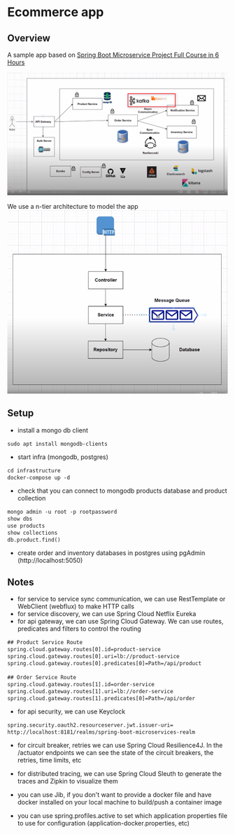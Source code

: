 # Ecommerce app

## Overview
A sample app based on [Spring Boot Microservice Project Full Course in 6 Hours](https://www.youtube.com/watch?v=mPPhcU7oWDU)

![](images/microservices.png)

We use a n-tier architecture to model the app
![](images/ntier.png)

## Setup
- install a mongo db client
```
sudo apt install mongodb-clients
```

- start infra (mongodb, postgres)
```
cd infrastructure
docker-compose up -d
```

- check that you can connect to mongodb products database and product collection
```
mongo admin -u root -p rootpassword
show dbs
use products
show collections
db.product.find()
```

- create order and inventory databases in postgres using pgAdmin (http://localhost:5050)

## Notes
- for service to service sync communication, we can use RestTemplate or WebClient (webflux) to make HTTP calls
- for service discovery, we can use Spring Cloud Netflix Eureka
- for api gateway, we can use Spring Cloud Gateway. We can use routes, predicates and filters to control the routing

```
## Product Service Route
spring.cloud.gateway.routes[0].id=product-service
spring.cloud.gateway.routes[0].uri=lb://product-service
spring.cloud.gateway.routes[0].predicates[0]=Path=/api/product

## Order Service Route
spring.cloud.gateway.routes[1].id=order-service
spring.cloud.gateway.routes[1].uri=lb://order-service
spring.cloud.gateway.routes[1].predicates[0]=Path=/api/order
```

- for api security, we can use Keyclock

```
spring.security.oauth2.resourceserver.jwt.issuer-uri= http://localhost:8181/realms/spring-boot-microservices-realm
```

- for circuit breaker, retries we can use Spring Cloud Resilience4J. In the /actuator endpoints we can see the state of the circuit breakers, the retries, time limits, etc

- for distributed tracing, we can use Spring Cloud Sleuth to generate the traces and Zipkin to visualize them

- you can use Jib, if you don't want to provide a docker file and have docker installed on your local machine to build/push a container image

- you can use spring.profiles.active to set which application properties file to use for configuration (application-docker.properties, etc)